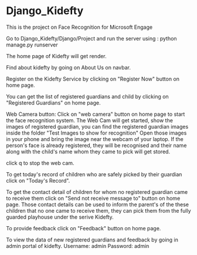 # Django_Kidefty
This is the project on Face Recognition for Microsoft Engage

Go to Django_Kidefty/Django/Project and run the server using :
python manage.py runserver

The home page of Kidefty will get render.

Find about kidefty by going on About Us on navbar.

Register on the Kidefty Service by clicking on "Register Now" button on home page.

You can get the list of registered guardians and child by clicking on "Registered Guardians" on home page.

Web Camera button:
Click on "web camera" button on home page to start the face recognition system.
The Web Cam will get started,
show the images of registered guardian,
you can find the registered guardian images inside the folder "Test Images to show for recognition"
Open those images in your phone and bring the image near the webcam of your laptop.
If the person's face is already registered, they will be recognised and their name along with the child's name whom they came to pick will get stored.

click q to stop the web cam.

To get today's record of children who are safely picked by their guardian click on "Today's Record".

To get the contact detail of children for whom no registered guardian came to receive them click on "Send not receive message to" button on home page.
Those contact details can be used to inform the parent's of the these children that no one came to receive them, they can pick them from the fully guarded playhouse under the serive Kidefty.

To provide feedback click on "Feedback" button on home page.

To view the data of new registered guardians and feedback by going in admin portal of kidefty.
Username: admin
Password: admin
